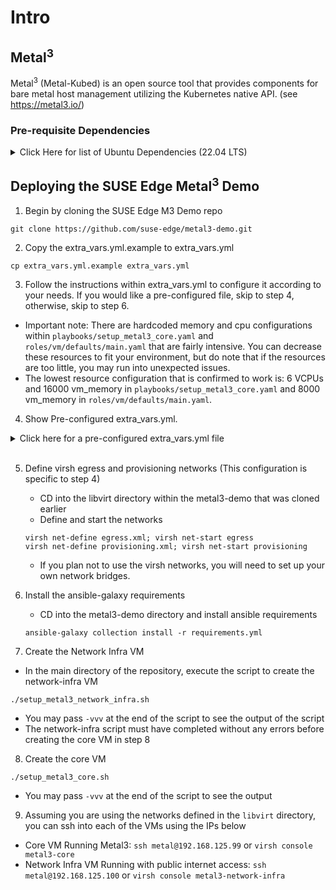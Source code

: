# Intro 

## Metal<sup>3</sup>

Metal<sup>3</sup> (Metal-Kubed) is an open source tool that provides components for bare metal host management utilizing the Kubernetes native API. (see https://metal3.io/)

### Pre-requisite Dependencies
<details>
  <summary>Click Here for list of Ubuntu Dependencies (22.04 LTS)</summary>
  <br>

  Make sure your packages are up to date
  ```
  sudo apt-get update -y
  sudo apt-get dist-upgrade -y
  ```
  To avoid kernal upgrade messages, pass the `DEBIAN_FRONTEND=noninteractive` flag like so:
  ```
  sudo DEBIAN_FRONTEND=noninteractive apt-get update -y
  sudo DEBIAN_FRONTEND=noninteractive apt-get dist-upgrade -y
  ```
  Otherwise, just press enter when it asks about the kernal updates.
  
  Dependencies: <br>
  Make sure to have python3-pip installed first:
  ```
  sudo apt install python3-pip -y
  ```
  ```
  python3 -m pip install ansible
  sudo apt install libvirt-clients -y
  sudo apt install qemu-kvm -y
  sudo apt install libvirt-daemon-system -y
  sudo apt install pkg-config -y
  sudo apt install libvirt-dev -y
  sudo apt install mkisofs -y
  sudo apt install qemu -y
  sudo apt install virtinst -y
  sudo apt install qemu-efi -y
  sudo apt install sshpass -y
  pip3 install libvirt-python
  ```
  </details>


## Deploying the SUSE Edge Metal<sup>3</sup> Demo
1. Begin by cloning the SUSE Edge M3 Demo repo 
```
git clone https://github.com/suse-edge/metal3-demo.git
```
2. Copy the extra_vars.yml.example to extra_vars.yml
```
cp extra_vars.yml.example extra_vars.yml
```

3. Follow the instructions within extra_vars.yml to configure it according to your needs. If you would like a pre-configured file, skip to step 4, otherwise, skip to step 6. 
- Important note: There are hardcoded memory and cpu configurations within `playbooks/setup_metal3_core.yaml` and `roles/vm/defaults/main.yaml` that are fairly intensive. You can decrease these resources to fit your environment, but do note that if the resources are too little, you may run into unexpected issues.
- The lowest resource configuration that is confirmed to work is: 6 VCPUs and 16000 vm_memory in `playbooks/setup_metal3_core.yaml` and 8000 vm_memory in `roles/vm/defaults/main.yaml`.

4. Show Pre-configured extra_vars.yml.
<details>
  <summary>Click here for a pre-configured extra_vars.yml file</summary>

```yaml
##
# Whether to deploy sylva-core
#
deploy_sylva_core: false
sylva_core_repo_url: https://gitlab.com/codefol/sylva-core.git
sylva_core_branch: metal3_existing_rancher
baremetal_repo_url: https://github.com/dbw7/charts.git
baremetal_branch: hardcoded-config

# VM user name
vm_user: metal

# VM user plain text password (not hash)
vm_user_plain_text_password: metal

# NOTE: this should be *your* (local user) SSH public key since *you*
# will be using it to login to the VMs. The SSH public keys listed
# here will be appended to the VM user's authorized_keys file.
#
vm_authorized_ssh_keys:
 - YOUR SSH KEY HERE 
 
rke2_channel_version: v1.24

dns_domain: suse.baremetal


metal3_provisioning_nic: &metal3_provisioning_nic eth1


# metal3_vm_libvirt_network_params: '--network bridge=virbr0,model=virtio --network bridge=br-eth3,model=virtio'
metal3_vm_libvirt_network_params: '--network bridge=m3-egress,model=virtio --network bridge=m3-prov,model=virtio'

#vm_memory: 16384


metal3_network_infra_provisioning_ip: 192.168.124.100
vm_prov_gw: 192.168.124.1
vm_prov_net: 192.168.124.0/24


metal3_network_infra_public_ip: 192.168.125.100
vm_egress_gw: 192.168.125.1


enable_dhcp: true


dhcp_router: 192.168.124.1
dhcp_range: 192.168.124.150,192.168.124.180


dns_provider: pdns
pdns_ip: "{{ metal3_network_infra_provisioning_ip }}"
pdns_api_port: 8081
pdns_web_password: IveG0tDaPower8
pdns_api_key: IveG0tDaPower8


metal3_network_infra_vm_network:
  version: 2
  ethernets:
    eth0:
      dhcp4: false
      addresses: ["{{ metal3_network_infra_public_ip }}/24"]
      nameservers:
        addresses: [8.8.8.8]
        search:
          - "{{ dns_domain }}"
      routes:
        - to: default
          via: "{{ vm_egress_gw }}"
    *metal3_provisioning_nic:
      dhcp4: false
      addresses: ["{{ metal3_network_infra_provisioning_ip }}/24"]
      nameservers:
        addresses: [8.8.8.8]
        search:
          - "{{ dns_domain }}"
      routes:
        - to: "{{ vm_prov_net }}"
          via: "{{ vm_prov_gw }}"


metal3_core_provisioning_ip: 192.168.124.99

#
# Public IP
#
metal3_core_public_ip: 192.168.125.99


metal3_core_vm_network:
  version: 2
  ethernets:
    eth0:
      dhcp4: false
      addresses: ["{{ metal3_core_public_ip }}/24"]
      nameservers:
        addresses: "{{ metal3_network_infra_provisioning_ip }}"
        search:
          - "{{ dns_domain }}"
      routes:
        - to: default
          via: "{{ vm_egress_gw }}"
    *metal3_provisioning_nic:
      dhcp4: false
      addresses: ["{{ metal3_core_provisioning_ip }}/24"]
      nameservers:
        addresses: "{{ metal3_network_infra_provisioning_ip }}"
        search:
          - "{{ dns_domain }}"
      routes:
        - to: "{{ vm_prov_net }}"
          via: "{{ vm_prov_gw }}"


# Storage setup on the Metal3 Core VM
storage:
  class_name: dynamic
  access_mode: ReadWriteMany
  nfs:
    create: true
    path: "/nfs/share"

```
</details>
<br>

5. Define virsh egress and provisioning networks (This configuration is specific to step 4)
   - CD into the libvirt directory within the metal3-demo that was cloned earlier 
   - Define and start the networks
   ```
   virsh net-define egress.xml; virsh net-start egress
   virsh net-define provisioning.xml; virsh net-start provisioning
   ```
   - If you plan not to use the virsh networks, you will need to set up your own network bridges.

6. Install the ansible-galaxy requirements
   - CD into the metal3-demo directory and install ansible requirements
   ```
   ansible-galaxy collection install -r requirements.yml
   ```
   
7. Create the Network Infra VM
  - In the main directory of the repository, execute the script to create the network-infra VM
  ```
  ./setup_metal3_network_infra.sh
  ```
  - You may pass `-vvv` at the end of the script to see the output of the script
  - The network-infra script must have completed without any errors before creating the core VM in step 8
  
8. Create the core VM
  ```
  ./setup_metal3_core.sh
  ```
  - You may pass `-vvv` at the end of the script to see the output

9. Assuming you are using the networks defined in the `libvirt` directory, you can ssh into each of the VMs using the IPs below
  - Core VM Running Metal3: `ssh metal@192.168.125.99` or `virsh console metal3-core`
  - Network Infra VM Running with public internet access: `ssh metal@192.168.125.100` or `virsh console metal3-network-infra`
